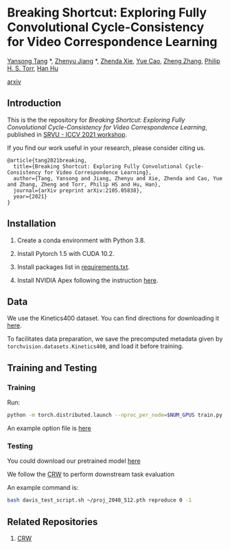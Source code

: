 # Breaking Shortcut: Exploring Fully Convolutional Cycle-Consistency for Video Correspondence Learning

[Yansong Tang](https://andytang15.github.io/) \*, [Zhenyu Jiang](http://zhenyujiang.me) \*, [Zhenda Xie](https://zdaxie.github.io/), [Yue Cao](http://yue-cao.me/), [Zheng Zhang](https://stupidzz.github.io/), [Philip H. S. Torr](https://www.robots.ox.ac.uk/~phst/), [Han Hu](https://ancientmooner.github.io/)

[arxiv](https://arxiv.org/pdf/2105.05838.pdf) 

## Introduction

This is the the repository for *Breaking Shortcut: Exploring Fully Convolutional Cycle-Consistency for Video Correspondence Learning*, published in [SRVU - ICCV 2021 workshop](https://sites.google.com/view/srvu-iccv21-workshop/home).

If you find our work useful in your research, please consider citing us.

```
@article{tang2021breaking,
  title={Breaking Shortcut: Exploring Fully Convolutional Cycle-Consistency for Video Correspondence Learning},
  author={Tang, Yansong and Jiang, Zhenyu and Xie, Zhenda and Cao, Yue and Zhang, Zheng and Torr, Philip HS and Hu, Han},
  journal={arXiv preprint arXiv:2105.05838},
  year={2021}
}
```

## Installation

1. Create a conda environment with Python 3.8.

2. Install Pytorch 1.5 with CUDA 10.2.

3. Install packages list in [requirements.txt](requirements.txt).

4. Install NVIDIA Apex following the instruction [here](https://github.com/NVIDIA/apex).

## Data

We use the Kinetics400 dataset. You can find directions for downloading it [here](https://github.com/pytorch/vision/tree/master/references/video_classification).

To facilitates data preparation, we save the precomputed metadata given by `torchvision.datasets.Kinetics400`, and load it before training.

## Training and Testing

### Training

Run:

```bash
python -m torch.distributed.launch --nproc_per_node=$NUM_GPUS train.py -opt $OPTION_FILE_NAME -extra amp_opt_level=O1
```

An example option file is [here](code/options/train/STFC3.yaml)

### Testing
You could download our pretrained model [here](https://drive.google.com/file/d/14QOKJZcB8GdA6W2oV0nysbBevYWebLJs/view?usp=sharing)

We follow the [CRW](https://github.com/ajabri/videowalk) to perform downstream task evaluation

An example command is:

```bash
bash davis_test_script.sh ~/proj_2048_512.pth reproduce 0 -1
```

## Related Repositories

1. [CRW](https://github.com/ajabri/videowalk) 
